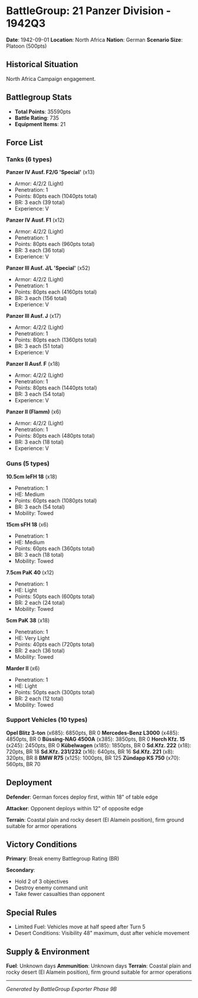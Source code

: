 # BattleGroup: 21 Panzer Division - 1942Q3

**Date**: 1942-09-01
**Location**: North Africa
**Nation**: German
**Scenario Size**: Platoon (500pts)

## Historical Situation

North Africa Campaign engagement.

## Battlegroup Stats

- **Total Points**: 35590pts
- **Battle Rating**: 735
- **Equipment Items**: 21

## Force List

### Tanks (6 types)

**Panzer IV Ausf. F2/G 'Special'** (x13)
- Armor: 4/2/2 (Light)
- Penetration: 1
- Points: 80pts each (1040pts total)
- BR: 3 each (39 total)
- Experience: V

**Panzer IV Ausf. F1** (x12)
- Armor: 4/2/2 (Light)
- Penetration: 1
- Points: 80pts each (960pts total)
- BR: 3 each (36 total)
- Experience: V

**Panzer III Ausf. J/L 'Special'** (x52)
- Armor: 4/2/2 (Light)
- Penetration: 1
- Points: 80pts each (4160pts total)
- BR: 3 each (156 total)
- Experience: V

**Panzer III Ausf. J** (x17)
- Armor: 4/2/2 (Light)
- Penetration: 1
- Points: 80pts each (1360pts total)
- BR: 3 each (51 total)
- Experience: V

**Panzer II Ausf. F** (x18)
- Armor: 4/2/2 (Light)
- Penetration: 1
- Points: 80pts each (1440pts total)
- BR: 3 each (54 total)
- Experience: V

**Panzer II (Flamm)** (x6)
- Armor: 4/2/2 (Light)
- Penetration: 1
- Points: 80pts each (480pts total)
- BR: 3 each (18 total)
- Experience: V

### Guns (5 types)

**10.5cm leFH 18** (x18)
- Penetration: 1
- HE: Medium
- Points: 60pts each (1080pts total)
- BR: 3 each (54 total)
- Mobility: Towed

**15cm sFH 18** (x6)
- Penetration: 1
- HE: Medium
- Points: 60pts each (360pts total)
- BR: 3 each (18 total)
- Mobility: Towed

**7.5cm PaK 40** (x12)
- Penetration: 1
- HE: Light
- Points: 50pts each (600pts total)
- BR: 2 each (24 total)
- Mobility: Towed

**5cm PaK 38** (x18)
- Penetration: 1
- HE: Very Light
- Points: 40pts each (720pts total)
- BR: 2 each (36 total)
- Mobility: Towed

**Marder II** (x6)
- Penetration: 1
- HE: Light
- Points: 50pts each (300pts total)
- BR: 2 each (12 total)
- Mobility: Towed

### Support Vehicles (10 types)

**Opel Blitz 3-ton** (x685): 6850pts, BR 0
**Mercedes-Benz L3000** (x485): 4850pts, BR 0
**Büssing-NAG 4500A** (x385): 3850pts, BR 0
**Horch Kfz. 15** (x245): 2450pts, BR 0
**Kübelwagen** (x185): 1850pts, BR 0
**Sd.Kfz. 222** (x18): 720pts, BR 18
**Sd.Kfz. 231/232** (x16): 640pts, BR 16
**Sd.Kfz. 221** (x8): 320pts, BR 8
**BMW R75** (x125): 1000pts, BR 125
**Zündapp KS 750** (x70): 560pts, BR 70

## Deployment

**Defender**: German forces deploy first, within 18" of table edge

**Attacker**: Opponent deploys within 12" of opposite edge

**Terrain**: Coastal plain and rocky desert (El Alamein position), firm ground suitable for armor operations

## Victory Conditions

**Primary**: Break enemy Battlegroup Rating (BR)

**Secondary**:
- Hold 2 of 3 objectives
- Destroy enemy command unit
- Take fewer casualties than opponent

## Special Rules

- Limited Fuel: Vehicles move at half speed after Turn 5
- Desert Conditions: Visibility 48" maximum, dust after vehicle movement

## Supply & Environment

**Fuel**: Unknown days
**Ammunition**: Unknown days
**Terrain**: Coastal plain and rocky desert (El Alamein position), firm ground suitable for armor operations

---

*Generated by BattleGroup Exporter Phase 9B*
